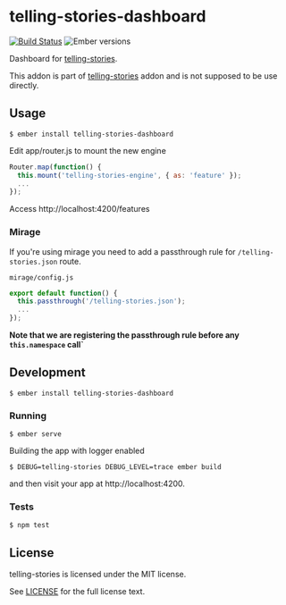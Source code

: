 # telling-stories-dashboard
[![Build Status](https://travis-ci.org/mvdwg/telling-stories-dashboard.svg?branch=master)](https://travis-ci.org/mvdwg/telling-stories-dashboard)
![Ember versions](https://embadge.io/v1/badge.svg?start=2.8.0)

Dashboard for [telling-stories](https://github.com/mvdwg/telling-stories#readme).

This addon is part of [telling-stories](https://github.com/mvdwg/telling-stories#readme) addon and is not supposed to be use directly.

## Usage

```
$ ember install telling-stories-dashboard
```

Edit app/router.js to mount the new engine

```js
Router.map(function() {
  this.mount('telling-stories-engine', { as: 'feature' });
  ...
});
```

Access http://localhost:4200/features

### Mirage

If you're using mirage you need to add a passthrough rule for `/telling-stories.json` route.

`mirage/config.js`

```js
export default function() {
  this.passthrough('/telling-stories.json');
  ...
});
```
__Note that we are registering the passthrough rule before any `this.namespace` call`__

## Development

```
$ ember install telling-stories-dashboard
```

### Running

```
$ ember serve
```

Building the app with logger enabled

```
$ DEBUG=telling-stories DEBUG_LEVEL=trace ember build
```

and then visit your app at http://localhost:4200.

### Tests

```
$ npm test
```

## License

telling-stories is licensed under the MIT license.

See [LICENSE](./LICENSE.md) for the full license text.
